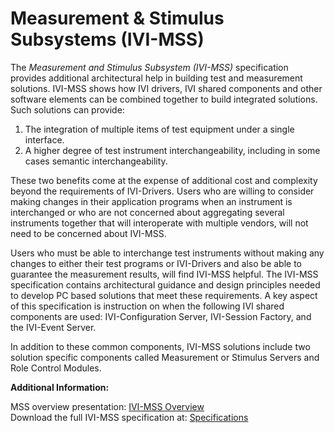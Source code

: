 # Measurement & Stimulus Subsystems (IVI-MSS)

The *Measurement and Stimulus Subsystem (IVI-MSS)* specification
provides additional architectural help in building test and measurement
solutions. IVI-MSS shows how IVI drivers, IVI shared components and
other software elements can be combined together to build integrated
solutions. Such solutions can provide:

1.  The integration of multiple items of test equipment under a single
    interface.
2.  A higher degree of test instrument interchangeability, including in
    some cases semantic interchangeability.

These two benefits come at the expense of additional cost and complexity
beyond the requirements of IVI-Drivers. Users who are willing to
consider making changes in their application programs when an instrument
is interchanged or who are not concerned about aggregating several
instruments together that will interoperate with multiple vendors, will
not need to be concerned about IVI-MSS.

Users who must be able to interchange test instruments without making
any changes to either their test programs or IVI-Drivers and also be
able to guarantee the measurement results, will find IVI-MSS helpful.
The IVI-MSS specification contains architectural guidance and design
principles needed to develop PC based solutions that meet these
requirements. A key aspect of this specification is instruction on when
the following IVI shared components are used: IVI-Configuration Server,
IVI-Session Factory, and the IVI-Event Server.

In addition to these common components, IVI-MSS solutions include two
solution specific components called Measurement or Stimulus Servers and
Role Control Modules.

**Additional Information:**

MSS overview presentation: [IVI-MSS
Overview](../docs/MSS-Overview.pdf)  
Download the full IVI-MSS specification at:
[Specifications](../specifications/default.md)
